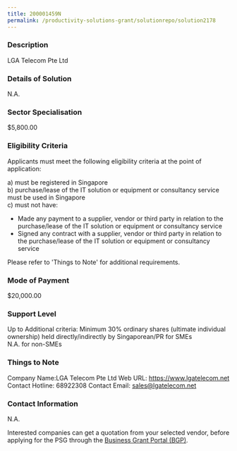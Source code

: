 ```yaml
---
title: 200001459N
permalink: /productivity-solutions-grant/solutionrepo/solution2178
---
```


### Description

LGA Telecom Pte Ltd

### Details of Solution

N.A.

### Sector Specialisation

$5,800.00

### Eligibility Criteria

Applicants must meet the following eligibility criteria at the point of application:

a) must be registered in Singapore <br>
b) purchase/lease of the IT solution or equipment or consultancy service must be used in Singapore <br>
c) must not have:
- Made any payment to a supplier, vendor or third party in relation to the purchase/lease of the IT solution or equipment or consultancy service
- Signed any contract with a supplier, vendor or third party in relation to the purchase/lease of the IT solution or equipment or consultancy service

Please refer to 'Things to Note' for additional requirements.

### Mode of Payment
$20,000.00

### Support Level
Up to Additional criteria: 
 Minimum 30% ordinary shares (ultimate individual ownership) held directly/indirectly by Singaporean/PR for SMEs <br>
N.A. for non-SMEs

### Things to Note
Company Name:LGA Telecom Pte Ltd 
Web URL: https://www.lgatelecom.net 
Contact Hotline: 68922308 
Contact Email: sales@lgatelecom.net 


### Contact Information
N.A.

Interested companies can get a quotation from your selected vendor, before applying for the PSG through the <a target='_blank' rel='noopener' href='https://www.businessgrants.gov.sg/'>Business Grant Portal (BGP)</a>.

